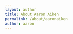 ```yaml
---
layout: author
title: About Aaron Aiken
permalink: /about/aaronaiken
author: aaron
---
```

<!--<h4>A recent "status" update</h4>
...which can also be a rabbit hole of sorts if you click around...
<script src="https://status.lol/aaronaiken.js?time&link&no-emoji"></script>
<br />-->